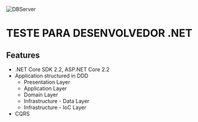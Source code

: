 ![DBServer](https://www.dbserver.com.br/images/LogoDB.png)


# TESTE PARA DESENVOLVEDOR .NET

## Features

* .NET Core SDK 2.2, ASP.NET Core 2.2
* Application structured in DDD
   * Presentation Layer
   * Application Layer
   * Domain Layer
   * Infrastructure - Data Layer
   * Infrastructure - IoC Layer
* CQRS